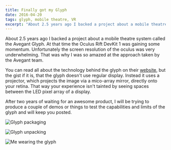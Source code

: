 ```yaml
---
title: Finally got my Glyph
date: 2016-04-20
tags: glyph, mobile theatre, VR
excerpt: "About 2.5 years ago I backed a project about a mobile theatre system called the Avegant Glyph. At that time the Oculus Rift DevKit 1 was gaining some momentum. Unfortunately the screen resolution of the oculus was very underwhelming. That was why I was so amazed at the approach taken by the Avegant team."
---
```


About 2.5 years ago I backed a project about a mobile theatre system called the Avegant Glyph. At that time the Oculus Rift DevKit 1 was gaining some momentum. Unfortunately the screen resolution of the oculus was very underwhelming. That was why I was so amazed at the approach taken by the Avegant team.

You can read all about the technology behind the glyph on their [website](https://www.avegant.com/technology), but the gist if it is, that the glyph doesn't use regular display. Instead it uses a projector, which projects the image via a mico-array mirror, directly onto your retina. That way your experience isn't tainted by seeing spaces between the LED pixel array of a display.

After two years of waiting for an awesome product, I will be trying to produce a couple of demos or things to test the capabilities and limits of the glyph and will keep you posted.

![Glyph packaging](/images/2016-04-20-avegant-glyph/glyph-packaging.jpg)

![Glyph unpacking](/images/2016-04-20-avegant-glyph/glyph-unpacking.jpg)

![Me wearing the glyph](/images/2016-04-20-avegant-glyph/tomheller-wearing-glyph.jpg)
